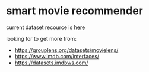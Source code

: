 # smart movie recommender
current dataset recource is [here](https://data.world/robertjoellewis/film-subtitles)

looking for to get more from:
- https://grouplens.org/datasets/movielens/
- https://www.imdb.com/interfaces/
- https://datasets.imdbws.com/

